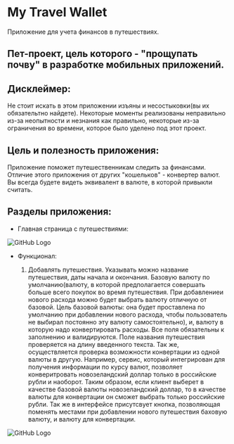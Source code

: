 # My Travel Wallet

Приложение для учета финансов в путешествиях.

## Пет-проект, цель которого - "прощупать почву" в разработке мобильных приложений.

## Дисклеймер:
Не стоит искать в этом приложении изъяны и несостыковки(вы их обязательтно найдете). Некоторые моменты реализованы неправильно из-за неопытности и незнания как правильно, некоторые из-за ограничения во времени, которое было уделено под этот проект.

## Цель и полезность приложения:
Приложение поможет путешественникам следить за финансами. Отличие этого приложения от других "кошельков" - конвертер валют. Вы всегда будете видеть эквивалент в валюте, в которой привыкли считать.

## Разделы приложения:

* Главная страница с путешествиями:

![GitHub Logo](https://downloader.disk.yandex.ru/preview/a213f42ac01e91c92b3986eabaae8d692052407133272c8ba1e9c6be5ebdda40/5e70e90b/DRpIBSzsP51Xp0aILn-4tjl40WubFZ-1hbsWUclWJX6DeVPqy2KkePjdjktcEDAKhV9wsdl8-TWBTxUAPuknRg==?uid=0&filename=home_page.png&disposition=inline&hash=&limit=0&content_type=image%2Fpng&tknv=v2&owner_uid=172518326&size=2048x2048)

  * Функционал:
  
    1. Добавлять путешествия.
      Указывать можно название путешествия, даты начала и окончания. Базовую валюту по умолчанию(валюту, в которой предполагается совершать больше всего покупок во время путешествия. При добавлениеи нового расхода можно будет выбрать валюту отличную от базовой. Цель базовой валюты: она будет проставлена по умолчанию при добавлении нового расхода, чтобы пользователь не выбирал постоянно эту валюту самостоятельно), и, валюту в которую надо конвертировать расходы. Все поля обязательны к заполнению и валидируются. Поле названия путешествия проверяется на длину введенного текста. 
Так же, осуществляется проверка возможности конвертации из одной валюты в другую. Например, сервис, который интегрирован для получения информации по курсу валют, позволяет конверитровать новозеландский доллар только в российские рубли и наоборот. Таким образом, если клиент выберет в качестве базовой валюты новозеландский доллар, то в качестве валюты для конвертации он сможет выбрать только российские рубли. Так же в интерфейсе присутсвует кнопка, позволяющая поменять местами при добавлении нового путешествия баховую валюту, и валюту для конвертации.

![GitHub Logo](https://downloader.disk.yandex.ru/preview/e094bf7913d210a5f078ea17313c8323f7bf3cca37be61edf6981b7616d2d4b4/5e70ecd2/OrOPFgBoFxs1OfdGTsVbzfPAOmKQcINwNpqe3Hv7CpkUCsSwWgbLIjZFMP-G7amQp9ACyMkTYMuEYjz0dzHKGQ==?uid=0&filename=add_new_travel.png&disposition=inline&hash=&limit=0&content_type=image%2Fpng&tknv=v2&owner_uid=172518326&size=2048x2048)

